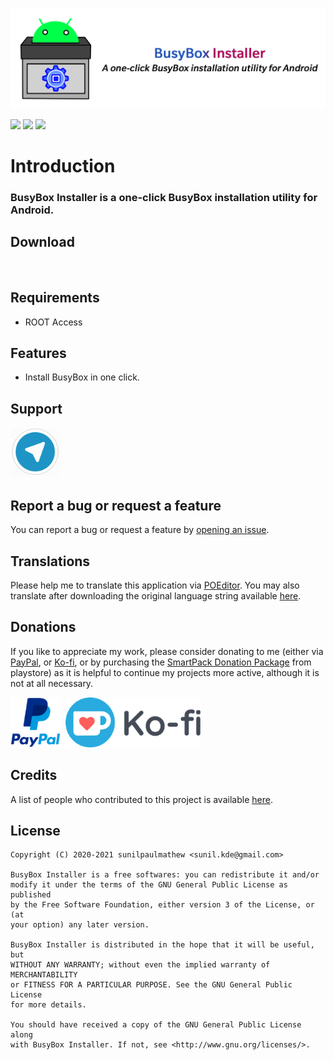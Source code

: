 ![](fastlane/metadata/android/en-US/images/featureGraphic.png)

[![](https://img.shields.io/badge/BusyBox--Installer-v2.4-green)](https://play.google.com/store/apps/details?id=com.smartpack.busyboxinstaller)
![](https://img.shields.io/github/languages/top/SmartPack/BusyBox-Installer)
![](https://img.shields.io/github/contributors/smartpack/BusyBox-Installer)

# Introduction
### BusyBox Installer is a one-click BusyBox installation utility for Android.

## Download
[<img src="https://play.google.com/intl/en_us/badges/images/generic/en-play-badge.png"
     alt=""
     height="80">](https://play.google.com/store/apps/details?id=com.smartpack.busyboxinstaller)
[<img src="https://fdroid.gitlab.io/artwork/badge/get-it-on.png"
     alt=""
     height="80">](https://f-droid.org/packages/com.smartpack.busyboxinstaller)

## Requirements
* ROOT Access

## Features
* Install BusyBox in one click.

## Support
[<img src="https://github.com/SmartPack/SmartPack.github.io/blob/master/asset/pic006.png?raw=true"
     alt=""
     height="80">](https://t.me/smartpack_kmanager)
     
## Report a bug or request a feature
You can report a bug or request a feature by [opening an issue](https://github.com/SmartPack/BusyBox-Installer/issues/new).

## Translations
Please help me to translate this application via [POEditor](https://poeditor.com/join/project?hash=JsnaHsMpUk). You may also translate after downloading the original language string available [here](app/src/main/res/values/strings.xml).

## Donations
If you like to appreciate my work, please consider donating to me (either via [PayPal](https://www.paypal.me/menacherry/), or [Ko-fi](https://ko-fi.com/sunilpaulmathew/), or by purchasing the [SmartPack Donation Package](https://play.google.com/store/apps/details?id=com.smartpack.donate) from playstore) as it is helpful to continue my projects more active, although it is not at all necessary.

[<img src="https://raw.githubusercontent.com/SmartPack/SmartPack.github.io/master/asset/pic005.png"
     alt=""
     height="80">](https://www.paypal.me/menacherry/)
[<img src="https://play.google.com/intl/en_us/badges/images/generic/en-play-badge.png"
     alt=""
     height="80">](https://play.google.com/store/apps/details?id=com.smartpack.donate)
[<img src="https://raw.githubusercontent.com/SmartPack/SmartPack.github.io/master/asset/pic010.png"
     alt=""
     height="80">](https://ko-fi.com/sunilpaulmathew/)

## Credits
A list of people who contributed to this project is available [here](Credits.md).

## License

    Copyright (C) 2020-2021 sunilpaulmathew <sunil.kde@gmail.com>

    BusyBox Installer is a free softwares: you can redistribute it and/or
    modify it under the terms of the GNU General Public License as published
    by the Free Software Foundation, either version 3 of the License, or (at
    your option) any later version.

    BusyBox Installer is distributed in the hope that it will be useful, but
    WITHOUT ANY WARRANTY; without even the implied warranty of MERCHANTABILITY
    or FITNESS FOR A PARTICULAR PURPOSE. See the GNU General Public License
    for more details.

    You should have received a copy of the GNU General Public License along
    with BusyBox Installer. If not, see <http://www.gnu.org/licenses/>.